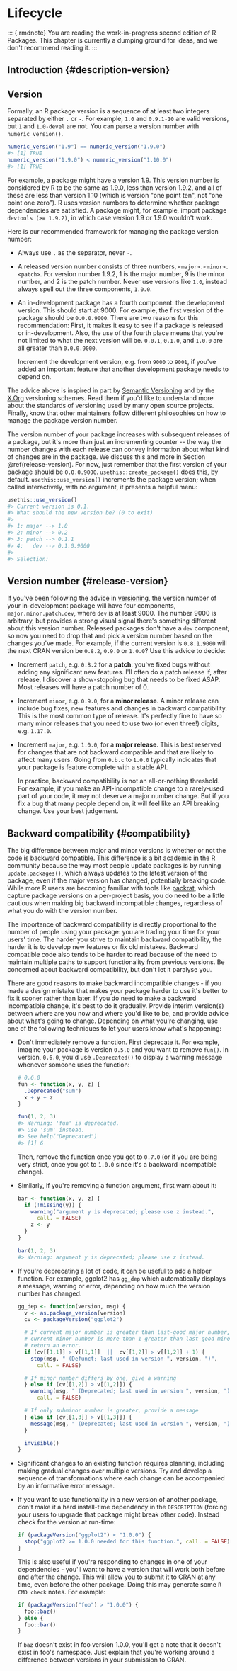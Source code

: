 # Lifecycle

::: {.rmdnote}
You are reading the work-in-progress second edition of R Packages. This chapter is currently a dumping ground for ideas, and we don't recommend reading it. :::

## Introduction {#description-version}

## Version

Formally, an R package version is a sequence of at least two integers separated by either `.` or `-`.
For example, `1.0` and `0.9.1-10` are valid versions, but `1` and `1.0-devel` are not.
You can parse a version number with `numeric_version()`.


```r
numeric_version("1.9") == numeric_version("1.9.0")
#> [1] TRUE
numeric_version("1.9.0") < numeric_version("1.10.0")
#> [1] TRUE
```

For example, a package might have a version 1.9.
This version number is considered by R to be the same as 1.9.0, less than version 1.9.2, and all of these are less than version 1.10 (which is version "one point ten", not "one point one zero").
R uses version numbers to determine whether package dependencies are satisfied.
A package might, for example, import package `devtools (>= 1.9.2)`, in which case version 1.9 or 1.9.0 wouldn't work.

Here is our recommended framework for managing the package version number:

-   Always use `.` as the separator, never `-`.

-   A released version number consists of three numbers, `<major>.<minor>.<patch>`.
    For version number 1.9.2, 1 is the major number, 9 is the minor number, and 2 is the patch number.
    Never use versions like `1.0`, instead always spell out the three components, `1.0.0`.

-   An in-development package has a fourth component: the development version.
    This should start at 9000.
    For example, the first version of the package should be `0.0.0.9000`.
    There are two reasons for this recommendation: First, it makes it easy to see if a package is released or in-development.
    Also, the use of the fourth place means that you're not limited to what the next version will be.
    `0.0.1`, `0.1.0`, and `1.0.0` are all greater than `0.0.0.9000`.

    Increment the development version, e.g. from `9000` to `9001`, if you've added an important feature that another development package needs to depend on.

The advice above is inspired in part by [Semantic Versioning](https://semver.org) and by the [X.Org](https://www.x.org/releases/X11R7.7/doc/xorg-docs/Versions.html) versioning schemes.
Read them if you'd like to understand more about the standards of versioning used by many open source projects.
Finally, know that other maintainers follow different philosophies on how to manage the package version number.

The version number of your package increases with subsequent releases of a package, but it's more than just an incrementing counter -- the way the number changes with each release can convey information about what kind of changes are in the package.
We discuss this and more in Section \@ref(release-version).
For now, just remember that the first version of your package should be `0.0.0.9000`.
`usethis::create_package()` does this, by default.
`usethis::use_version()` increments the package version; when called interactively, with no argument, it presents a helpful menu:


```r
usethis::use_version()
#> Current version is 0.1.
#> What should the new version be? (0 to exit) 
#> 
#> 1: major --> 1.0
#> 2: minor --> 0.2
#> 3: patch --> 0.1.1
#> 4:   dev --> 0.1.0.9000
#> 
#> Selection: 
```

## Version number {#release-version}

If you've been following the advice in [versioning](#description-version), the version number of your in-development package will have four components, `major.minor.patch.dev`, where `dev` is at least 9000.
The number 9000 is arbitrary, but provides a strong visual signal there's something different about this version number.
Released packages don't have a `dev` component, so now you need to drop that and pick a version number based on the changes you've made.
For example, if the current version is `0.8.1.9000` will the next CRAN version be `0.8.2`, `0.9.0` or `1.0.0`?
Use this advice to decide:

-   Increment `patch`, e.g. `0.8.2` for a **patch**: you've fixed bugs without adding any significant new features.
    I'll often do a patch release if, after release, I discover a show-stopping bug that needs to be fixed ASAP.
    Most releases will have a patch number of 0.

-   Increment `minor`, e.g. `0.9.0`, for a **minor release**.
    A minor release can include bug fixes, new features and changes in backward compatibility.
    This is the most common type of release.
    It's perfectly fine to have so many minor releases that you need to use two (or even three!) digits, e.g. `1.17.0`.

-   Increment `major`, e.g. `1.0.0`, for a **major release**.
    This is best reserved for changes that are not backward compatible and that are likely to affect many users.
    Going from `0.b.c` to `1.0.0` typically indicates that your package is feature complete with a stable API.

    In practice, backward compatibility is not an all-or-nothing threshold.
    For example, if you make an API-incompatible change to a rarely-used part of your code, it may not deserve a major number change.
    But if you fix a bug that many people depend on, it will feel like an API breaking change.
    Use your best judgement.

## Backward compatibility {#compatibility}

The big difference between major and minor versions is whether or not the code is backward compatible.
This difference is a bit academic in the R community because the way most people update packages is by running `update.packages()`, which always updates to the latest version of the package, even if the major version has changed, potentially breaking code.
While more R users are becoming familiar with tools like [packrat](https://rstudio.github.io/packrat/), which capture package versions on a per-project basis, you do need to be a little cautious when making big backward incompatible changes, regardless of what you do with the version number.

The importance of backward compatibility is directly proportional to the number of people using your package: you are trading your time for your users' time.
The harder you strive to maintain backward compatibility, the harder it is to develop new features or fix old mistakes.
Backward compatible code also tends to be harder to read because of the need to maintain multiple paths to support functionality from previous versions.
Be concerned about backward compatibility, but don't let it paralyse you.

There are good reasons to make backward incompatible changes - if you made a design mistake that makes your package harder to use it's better to fix it sooner rather than later.
If you do need to make a backward incompatible change, it's best to do it gradually.
Provide interim version(s) between where are you now and where you'd like to be, and provide advice about what's going to change.
Depending on what you're changing, use one of the following techniques to let your users know what's happening:

-   Don't immediately remove a function.
    First deprecate it.
    For example, imagine your package is version `0.5.0` and you want to remove `fun()`.
    In version, `0.6.0`, you'd use `.Deprecated()` to display a warning message whenever someone uses the function:

    
    ```r
    # 0.6.0
    fun <- function(x, y, z) {
      .Deprecated("sum")
      x + y + z
    }
    
    fun(1, 2, 3)
    #> Warning: 'fun' is deprecated.
    #> Use 'sum' instead.
    #> See help("Deprecated")
    #> [1] 6
    ```

    Then, remove the function once you got to `0.7.0` (or if you are being very strict, once you got to `1.0.0` since it's a backward incompatible change).

-   Similarly, if you're removing a function argument, first warn about it:

    
    ```r
    bar <- function(x, y, z) {
      if (!missing(y)) {
        warning("argument y is deprecated; please use z instead.", 
          call. = FALSE)
        z <- y
      }
    }
    
    bar(1, 2, 3)
    #> Warning: argument y is deprecated; please use z instead.
    ```

-   If you're deprecating a lot of code, it can be useful to add a helper function.
    For example, ggplot2 has `gg_dep` which automatically displays a message, warning or error, depending on how much the version number has changed.

    
    ```r
    gg_dep <- function(version, msg) {
      v <- as.package_version(version)
      cv <- packageVersion("ggplot2")
    
      # If current major number is greater than last-good major number, or if
      # current minor number is more than 1 greater than last-good minor number,
      # return an error.
      if (cv[[1,1]] > v[[1,1]]  ||  cv[[1,2]] > v[[1,2]] + 1) {
        stop(msg, " (Defunct; last used in version ", version, ")",
          call. = FALSE)
    
      # If minor number differs by one, give a warning
      } else if (cv[[1,2]] > v[[1,2]]) {
        warning(msg, " (Deprecated; last used in version ", version, ")",
          call. = FALSE)
    
      # If only subminor number is greater, provide a message
      } else if (cv[[1,3]] > v[[1,3]]) {
        message(msg, " (Deprecated; last used in version ", version, ")")
      }
    
      invisible()
    }
    ```

-   Significant changes to an existing function requires planning, including making gradual changes over multiple versions.
    Try and develop a sequence of transformations where each change can be accompanied by an informative error message.

-   If you want to use functionality in a new version of another package, don't make it a hard install-time dependency in the `DESCRIPTION` (forcing your users to upgrade that package might break other code).
    Instead check for the version at run-time:

    
    ```r
    if (packageVersion("ggplot2") < "1.0.0") {
      stop("ggplot2 >= 1.0.0 needed for this function.", call. = FALSE)
    }
    ```

    This is also useful if you're responding to changes in one of your dependencies - you'll want to have a version that will work both before and after the change.
    This will allow you to submit it to CRAN at any time, even before the other package.
    Doing this may generate some `R CMD check` notes.
    For example:

    
    ```r
    if (packageVersion("foo") > "1.0.0") {
      foo::baz()
    } else {
      foo::bar()
    }
    ```

    If `baz` doesn't exist in foo version 1.0.0, you'll get a note that it doesn't exist in foo's namespace.
    Just explain that you're working around a difference between versions in your submission to CRAN.
